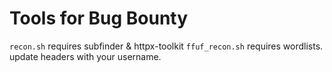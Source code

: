 # Tools for Bug Bounty 

`recon.sh` requires subfinder & httpx-toolkit
`ffuf_recon.sh` requires wordlists.  update headers with your username.
